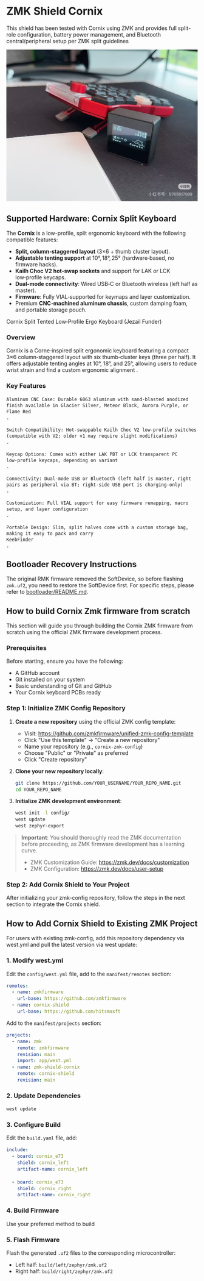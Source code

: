 # ZMK Shield Cornix

This shield has been tested with Cornix using ZMK and provides full split-role configuration, battery power management, and Bluetooth central/peripheral setup per ZMK split guidelines 


![image](images/cornix_with_dongle.png)

## Supported Hardware: Cornix Split Keyboard

The **Cornix** is a low-profile, split ergonomic keyboard with the following compatible features:

- **Split, column‑staggered layout** (3×6 + thumb cluster layout).
- **Adjustable tenting support** at 10°, 18°, 25° (hardware‑based, no firmware hacks).
- **Kailh Choc V2 hot‑swap sockets** and support for LAK or LCK low‑profile keycaps.
- **Dual‑mode connectivity**: Wired USB‑C or Bluetooth wireless (left half as master).
- **Firmware**: Fully VIAL‑supported for keymaps and layer customization.
- Premium **CNC‑machined aluminum chassis**, custom damping foam, and portable storage pouch.

Cornix Split Tented Low‑Profile Ergo Keyboard (Jezail Funder)

### Overview
Cornix is a Corne‑inspired split ergonomic keyboard featuring a compact 3×6 column‑staggered layout with six thumb‑cluster keys (three per half). It offers adjustable tenting angles at 10°, 18°, and 25°, allowing users to reduce wrist strain and find a custom ergonomic alignment
.

### Key Features

    Aluminum CNC Case: Durable 6063 aluminum with sand‑blasted anodized finish available in Glacier Silver, Meteor Black, Aurora Purple, or Flame Red
    .

    Switch Compatibility: Hot‑swappable Kailh Choc V2 low‑profile switches (compatible with V2; older v1 may require slight modifications)
    .

    Keycap Options: Comes with either LAK PBT or LCK transparent PC low‑profile keycaps, depending on variant
    .

    Connectivity: Dual‑mode USB or Bluetooth (left half is master, right pairs as peripheral via BT; right‑side USB port is charging-only)
    .

    Customization: Full VIAL support for easy firmware remapping, macro setup, and layer configuration
    .

    Portable Design: Slim, split halves come with a custom storage bag, making it easy to pack and carry
    KeebFinder
    .

## Bootloader Recovery Instructions

The original RMK firmware removed the SoftDevice, so before flashing `zmk.uf2`, you need to restore the SoftDevice first. For specific steps, please refer to [bootloader/README.md](./bootloader/README.md).

## How to build Cornix Zmk firmware from scratch

This section will guide you through building the Cornix ZMK firmware from scratch using the official ZMK firmware development process.

### Prerequisites

Before starting, ensure you have the following:
- A GitHub account
- Git installed on your system
- Basic understanding of Git and GitHub
- Your Cornix keyboard PCBs ready

### Step 1: Initialize ZMK Config Repository

1. **Create a new repository** using the official ZMK config template:
   - Visit: https://github.com/zmkfirmware/unified-zmk-config-template
   - Click "Use this template" → "Create a new repository"
   - Name your repository (e.g., `cornix-zmk-config`)
   - Choose "Public" or "Private" as preferred
   - Click "Create repository"

2. **Clone your new repository locally**:
   ```bash
   git clone https://github.com/YOUR_USERNAME/YOUR_REPO_NAME.git
   cd YOUR_REPO_NAME
   ```

3. **Initialize ZMK development environment**:
   ```bash
   west init -l config/
   west update
   west zephyr-export
   ```

> **Important**: You should thoroughly read the ZMK documentation before proceeding, as ZMK firmware development has a learning curve.
> - ZMK Customization Guide: https://zmk.dev/docs/customization
> - ZMK Configuration: https://zmk.dev/docs/user-setup

### Step 2: Add Cornix Shield to Your Project

After initializing your zmk-config repository, follow the steps in the next section to integrate the Cornix shield.

## How to Add Cornix Shield to Existing ZMK Project

For users with existing zmk-config, add this repository dependency via west.yml and pull the latest version via west update:

### 1. Modify west.yml

Edit the `config/west.yml` file, add to the `manifest/remotes` section:

```yaml
remotes:
  - name: zmkfirmware
    url-base: https://github.com/zmkfirmware
  - name: cornix-shield
    url-base: https://github.com/hitsmaxft
```

Add to the `manifest/projects` section:

```yaml
projects:
  - name: zmk
    remote: zmkfirmware
    revision: main
    import: app/west.yml
  - name: zmk-shield-cornix
    remote: cornix-shield
    revision: main
```

### 2. Update Dependencies

```bash
west update
```

### 3. Configure Build

Edit the `build.yaml` file, add:

```yaml
include:
  - board: cornix_e73
    shield: cornix_left
    artifact-name: cornix_left

  - board: cornix_e73
    shield: cornix_right
    artifact-name: cornix_right
```

### 4. Build Firmware

Use your preferred method to build

### 5. Flash Firmware

Flash the generated `.uf2` files to the corresponding microcontroller:
- Left half: `build/left/zephyr/zmk.uf2`
- Right half: `build/right/zephyr/zmk.uf2`

